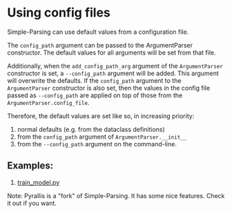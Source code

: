# Using config files

Simple-Parsing can use default values from a configuration file.

The `config_path` argument can be passed to the ArgumentParser constructor. The default values for
all arguments will be set from that file.

Additionally, when the `add_config_path_arg` argument of the `ArgumentParser` constructor is set,
a `--config_path` argument will be added. This argument will overwrite the defaults.
If the `config_path` argument to the `ArgumentParser` constructor is also set, then the values in
the config file passed as `--config_path` are applied on top of those from the `ArgumentParser.config_file`.

Therefore, the default values are set like so, in increasing priority:
1. normal defaults (e.g. from the dataclass definitions)
2. from the `config_path` argument of `ArgumentParser.__init__`
3. from the `--config_path` argument on the command-line.


## Examples:

1. [train_model.py]()



Note: Pyrallis is a "fork" of Simple-Parsing. It has some nice features. Check it out if you want.
